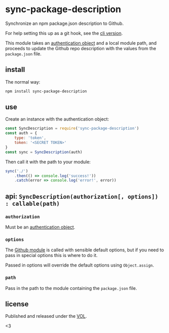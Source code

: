 # sync-package-description

Synchronize an npm package.json description to Github.

For help setting this up as a git hook, see the
[cli version](https://github.com/saibotsivad/sync-package-description-cli).

This module takes an
[authentication object](https://github.com/mikedeboer/node-github#authentication)
and a local module path, and proceeds to update the Github repo
description with the values from the `package.json` file.

## install

The normal way:

```bash
npm install sync-package-description
```

## use

Create an instance with the authentication object:

```js
const SyncDescription = require('sync-package-description')
const auth = {
	type: 'token',
	token: '<SECRET TOKEN>'
}
const sync = SyncDescription(auth)
```

Then call it with the path to your module:

```js
sync('./')
	.then(() => console.log('success!'))
	.catch(error => console.log('error!', error))
```

## api: `SyncDescription(authorization[, options]) : callable(path)`

### `authorization`

Must be an [authentication object](https://github.com/mikedeboer/node-github#authentication).

### `options`

The [Github module](https://github.com/mikedeboer/node-github) is called with
sensible default options, but if you need to pass in special options this is
where to do it.

Passed in options will override the default options using `Object.assign`.

### `path`

Pass in the path to the module containing the `package.json` file.

## license

Published and released under the [VOL](http://veryopenlicense.com).

<3
